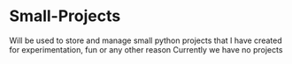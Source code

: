 # Small-Projects
Will be used to store and manage small python projects that I have created for experimentation, fun or any other reason
Currently we have no projects
